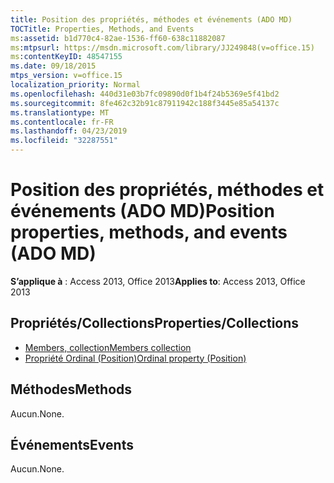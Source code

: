 ```yaml
---
title: Position des propriétés, méthodes et événements (ADO MD)
TOCTitle: Properties, Methods, and Events
ms:assetid: b1d770c4-82ae-1536-ff60-638c11882087
ms:mtpsurl: https://msdn.microsoft.com/library/JJ249848(v=office.15)
ms:contentKeyID: 48547155
ms.date: 09/18/2015
mtps_version: v=office.15
localization_priority: Normal
ms.openlocfilehash: 440d31e03b7fc09890d0f1b4f24b5369e5f41bd2
ms.sourcegitcommit: 8fe462c32b91c87911942c188f3445e85a54137c
ms.translationtype: MT
ms.contentlocale: fr-FR
ms.lasthandoff: 04/23/2019
ms.locfileid: "32287551"
---
```

# <a name="position-properties-methods-and-events-ado-md"></a><span data-ttu-id="85269-102">Position des propriétés, méthodes et événements (ADO MD)</span><span class="sxs-lookup"><span data-stu-id="85269-102">Position properties, methods, and events (ADO MD)</span></span>

<span data-ttu-id="85269-103">**S’applique à** : Access 2013, Office 2013</span><span class="sxs-lookup"><span data-stu-id="85269-103">**Applies to**: Access 2013, Office 2013</span></span>

## <a name="propertiescollections"></a><span data-ttu-id="85269-104">Propriétés/Collections</span><span class="sxs-lookup"><span data-stu-id="85269-104">Properties/Collections</span></span>

- [<span data-ttu-id="85269-105">Members, collection</span><span class="sxs-lookup"><span data-stu-id="85269-105">Members collection</span></span>](members-collection-ado-md.md)
- [<span data-ttu-id="85269-106">Propriété Ordinal (Position)</span><span class="sxs-lookup"><span data-stu-id="85269-106">Ordinal property (Position)</span></span>](ordinal-property-ado-md-position.md)

## <a name="methods"></a><span data-ttu-id="85269-107">Méthodes</span><span class="sxs-lookup"><span data-stu-id="85269-107">Methods</span></span>

<span data-ttu-id="85269-108">Aucun.</span><span class="sxs-lookup"><span data-stu-id="85269-108">None.</span></span>

## <a name="events"></a><span data-ttu-id="85269-109">Événements</span><span class="sxs-lookup"><span data-stu-id="85269-109">Events</span></span>

<span data-ttu-id="85269-110">Aucun.</span><span class="sxs-lookup"><span data-stu-id="85269-110">None.</span></span>

